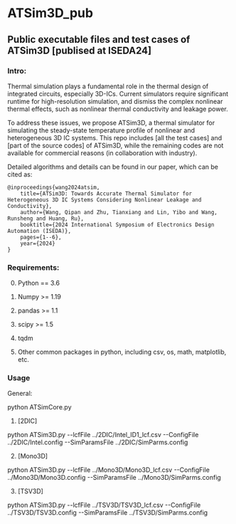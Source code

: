 # ATSim3D_pub

## Public executable files and test cases of ATSim3D [publised at ISEDA24]

### Intro: 

Thermal simulation plays a fundamental role in the thermal design of integrated circuits, especially 3D-ICs. Current simulators require significant runtime for high-resolution simulation, and dismiss the complex nonlinear thermal effects, such as nonlinear thermal conductivity and leakage power. 
    
To address these issues, we propose ATSim3D, a thermal simulator for simulating the steady-state temperature profile of nonlinear and heterogeneous 3D IC systems. This repo includes [all the test cases] and [part of the source codes] of ATSim3D, while the remaining codes are not available for commercial reasons (in collaboration with industry).

Detailed algorithms and details can be found in our paper, which can be cited as:

    @inproceedings{wang2024atsim, 
        title={ATSim3D: Towards Accurate Thermal Simulator for Heterogeneous 3D IC Systems Considering Nonlinear Leakage and Conductivity},
        author={Wang, Qipan and Zhu, Tianxiang and Lin, Yibo and Wang, Runsheng and Huang, Ru},
        booktitle={2024 International Symposium of Electronics Design Automation (ISEDA)},
        pages={1--6},
        year={2024}
    }

### Requirements:

0. Python == 3.6

1. Numpy >= 1.19

2. pandas >= 1.1

3. scipy >= 1.5

4. tqdm

5. Other common packages in python, including csv, os, math, matplotlib, etc. 


### Usage

General:

python ATSimCore.py

1. [2DIC]

python ATSim3D.py --lcfFile ../2DIC/Intel_ID1_lcf.csv --ConfigFile ../2DIC/Intel.config --SimParamsFile ../2DIC/SimParms.config

2. [Mono3D]

python ATSim3D.py --lcfFile ../Mono3D/Mono3D_lcf.csv --ConfigFile ../Mono3D/Mono3D.config --SimParamsFile ../Mono3D/SimParms.config

3. [TSV3D]

python ATSim3D.py --lcfFile ../TSV3D/TSV3D_lcf.csv --ConfigFile ../TSV3D/TSV3D.config --SimParamsFile ../TSV3D/SimParms.config

    
